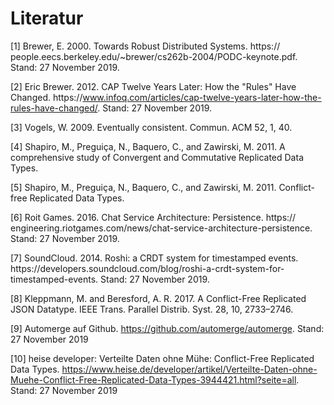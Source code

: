 # Literatur

[1]	Brewer, E. 2000. Towards Robust Distributed Systems. https://​people.eecs.berkeley.edu​/~​brewer/​cs262b-2004/​PODC-keynote.pdf. Stand: 27 November 2019.

[2]	Eric Brewer. 2012. CAP Twelve Years Later: How the "Rules" Have Changed. https://​www.infoq.com​/​articles/​cap-twelve-years-later-how-the-rules-have-changed/​. Stand: 27 November 2019.

[3]	Vogels, W. 2009. Eventually consistent. Commun. ACM 52, 1, 40.

[4]	Shapiro, M., Preguiça, N., Baquero, C., and Zawirski, M. 2011. A comprehensive study of Convergent and Commutative Replicated Data Types.

[5]	Shapiro, M., Preguiça, N., Baquero, C., and Zawirski, M. 2011. Conflict-free Replicated Data Types.

[6]	Roit Games. 2016. Chat Service Architecture: Persistence. https://​engineering.riotgames.com​/​news/​chat-service-architecture-persistence. Stand: 27 November 2019.

[7]	SoundCloud. 2014. Roshi: a CRDT system for timestamped events. https://​developers.soundcloud.com​/​blog/​roshi-a-crdt-system-for-timestamped-events. Stand: 27 November 2019.

[8]	Kleppmann, M. and Beresford, A. R. 2017. A Conflict-Free Replicated JSON Datatype. IEEE Trans. Parallel Distrib. Syst. 28, 10, 2733–2746.

[9]	Automerge auf Github. https://github.com/automerge/automerge. Stand: 27 November 2019

[10] heise developer: Verteilte Daten ohne Mühe: Conflict-Free Replicated Data Types. https://www.heise.de/developer/artikel/Verteilte-Daten-ohne-Muehe-Conflict-Free-Replicated-Data-Types-3944421.html?seite=all. Stand: 27 November 2019
